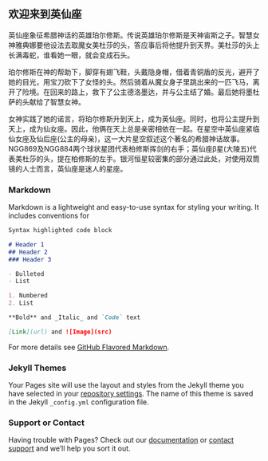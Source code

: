 ## 欢迎来到英仙座

英仙座象征希腊神话的英雄珀尔修斯。传说英雄珀尔修斯是天神宙斯之子。智慧女神雅典娜要他设法去取魔女美杜莎的头，答应事后将他提升到天界。美杜莎的头上长满毒蛇，谁看她一眼，就会变成石头。

珀尔修斯在神的帮助下，脚穿有翅飞鞋，头戴隐身帽，借着青铜盾的反光，避开了她的目光，用宝刀砍下了女怪的头。然后骑着从魔女身子里跳出来的一匹飞马，离开了险境。在回来的路上，救下了公主德洛墨达，并与公主结了婚。最后她将墨杜萨的头献给了智慧女神。

女神实践了她的诺言，将珀尔修斯升到天上，成为英仙座。同时，也将公主提升到天上，成为仙女座。因此，他俩在天上总是亲密相依在一起。在星空中英仙座紧临仙女座及仙后座(公主的母亲)，这一大片星空叙述这个著名的希腊神话故事。NGG869及NGG884两个球状星团代表柏修斯挥剑的右手；英仙座β星(大陵五)代表美杜莎的头，提在柏修斯的左手。银河恒星较密集的部分通过此处，对使用双筒镜的人士而言，英仙座是迷人的星座。

### Markdown

Markdown is a lightweight and easy-to-use syntax for styling your writing. It includes conventions for

```markdown
Syntax highlighted code block

# Header 1
## Header 2
### Header 3

- Bulleted
- List

1. Numbered
2. List

**Bold** and _Italic_ and `Code` text

[Link](url) and ![Image](src)
```

For more details see [GitHub Flavored Markdown](https://guides.github.com/features/mastering-markdown/).

### Jekyll Themes

Your Pages site will use the layout and styles from the Jekyll theme you have selected in your [repository settings](https://github.com/yingxianzuo/yingxianzuo.github.io/settings). The name of this theme is saved in the Jekyll `_config.yml` configuration file.

### Support or Contact

Having trouble with Pages? Check out our [documentation](https://help.github.com/categories/github-pages-basics/) or [contact support](https://github.com/contact) and we’ll help you sort it out.
